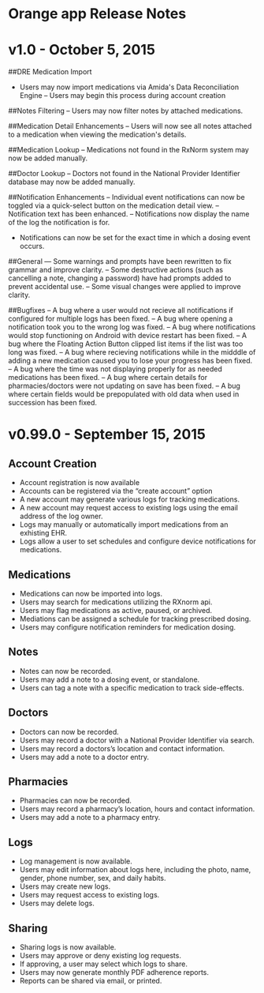 # Orange app Release Notes

# v1.0 - October 5, 2015

##DRE Medication Import
- Users may now import medications via Amida's Data Reconciliation Engine
– Users may begin this process during account creation

##Notes Filtering
– Users may now filter notes by attached medications.

##Medication Detail Enhancements
– Users will now see all notes attached to a medication when viewing the medication's details.

##Medication Lookup
– Medications not found in the RxNorm system may now be added manually.

##Doctor Lookup
– Doctors not found in the National Provider Identifier database may now be added manually.

##Notification Enhancements
– Individual event notifications can now be toggled via a quick-select button on the medication detail view.
– Notification text has been enhanced.
– Notifications now display the name of the log the notification is for.
- Notifications can now be set for the exact time in which a dosing event occurs.

##General
— Some warnings and prompts have been rewritten to fix grammar and improve clarity.
– Some destructive actions (such as cancelling a note, changing a password) have had prompts added to prevent accidental use.
– Some visual changes were applied to improve clarity.

##Bugfixes
– A bug where a user would not recieve all notifications if configured for multiple logs has been fixed.
– A bug where opening a notification took you to the wrong log was fixed.
– A bug where notifications would stop functioning on Android with device restart has been fixed.
– A bug where the Floating Action Button clipped list items if the list was too long was fixed.
– A bug where recieving notifications while in the midddle of adding a new medication caused you to lose your progress has been fixed.
– A bug where the time was not displaying properly for as needed medications has been fixed.
– A bug where certain details for pharmacies/doctors were not updating on save has been fixed.
– A bug where certain fields would be prepopulated with old data when used in succession has been fixed.


# v0.99.0 - September 15, 2015

## Account Creation
- Account registration is now available
- Accounts can be registered via the “create account” option
- A new account may generate various logs for tracking medications.
- A new account may request access to existing logs using the email address of the log owner.
- Logs may manually or automatically import medications from an exhisting EHR.
- Logs allow a user to set schedules and configure device notifications for medications.

## Medications
- Medications can now be imported into logs.
- Users may search for medications utilizing the RXnorm api.
- Users may flag medications as active, paused, or archived.
- Mediations can be assigned a schedule for tracking prescribed dosing.
- Users may configure notification reminders for medication dosing.

## Notes
- Notes can now be recorded.
- Users may add a note to a dosing event, or standalone.
- Users can tag a note with a specific medication to track side-effects.

## Doctors
- Doctors can now be recorded.
- Users may record a doctor with a National Provider Identifier via search.
- Users may record a doctors’s location and contact information.
- Users may add a note to a doctor entry.

## Pharmacies
- Pharmacies can now be recorded.
- Users may record a pharmacy’s location, hours and contact information.
- Users may add a note to a pharmacy entry.

## Logs
- Log management is now available.
- Users may edit information about logs here, including the photo, name, gender, phone number, sex, and daily habits.
- Users may create new logs.
- Users may request access to existing logs.
- Users may delete logs.

## Sharing
- Sharing logs is now available.
- Users may approve or deny existing log requests.
- If approving, a user may select which logs to share.
- Users may now generate monthly PDF adherence reports.
- Reports can be shared via email, or printed.
